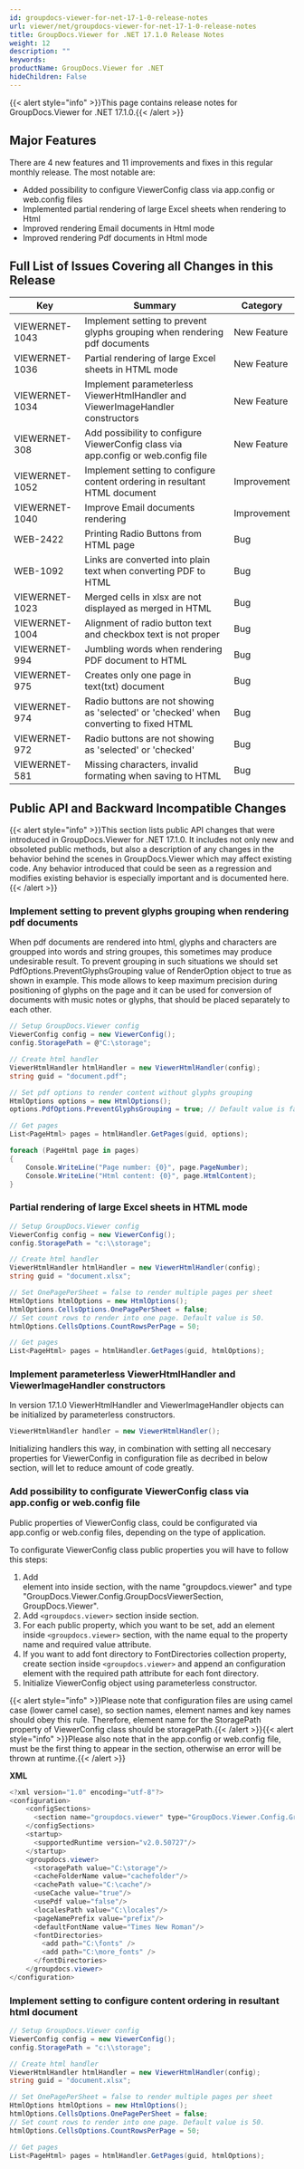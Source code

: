 ```yaml
---
id: groupdocs-viewer-for-net-17-1-0-release-notes
url: viewer/net/groupdocs-viewer-for-net-17-1-0-release-notes
title: GroupDocs.Viewer for .NET 17.1.0 Release Notes
weight: 12
description: ""
keywords: 
productName: GroupDocs.Viewer for .NET
hideChildren: False
---
```

{{< alert style="info" >}}This page contains release notes for GroupDocs.Viewer for .NET 17.1.0.{{< /alert >}}

## Major Features

There are 4 new features and 11 improvements and fixes in this regular monthly release. The most notable are:

*   Added possibility to configure ViewerConfig class via app.config or web.config files
*   Implemented partial rendering of large Excel sheets when rendering to Html
*   Improved rendering Email documents in Html mode
*   Improved rendering Pdf documents in Html mode

## Full List of Issues Covering all Changes in this Release

| Key | Summary | Category |
| --- | --- | --- |
| VIEWERNET-1043 | Implement setting to prevent glyphs grouping when rendering pdf documents | New Feature |
| VIEWERNET-1036 | Partial rendering of large Excel sheets in HTML mode | New Feature |
| VIEWERNET-1034 | Implement parameterless ViewerHtmlHandler and ViewerImageHandler constructors | New Feature |
| VIEWERNET-308 | Add possibility to configure ViewerConfig class via app.config or web.config file | New Feature |
| VIEWERNET-1052 | Implement setting to configure content ordering in resultant HTML document | Improvement |
| VIEWERNET-1040 | Improve Email documents rendering | Improvement |
| WEB-2422 | Printing Radio Buttons from HTML page | Bug |
| WEB-1092 | Links are converted into plain text when converting PDF to HTML | Bug |
| VIEWERNET-1023 | Merged cells in xlsx are not displayed as merged in HTML | Bug |
| VIEWERNET-1004 | Alignment of radio button text and checkbox text is not proper | Bug |
| VIEWERNET-994 | Jumbling words when rendering PDF document to HTML | Bug |
| VIEWERNET-975 | Creates only one page in text(txt) document | Bug |
| VIEWERNET-974 | Radio buttons are not showing as 'selected' or 'checked' when converting to fixed HTML | Bug |
| VIEWERNET-972 | Radio buttons are not showing as 'selected' or 'checked' | Bug |
| VIEWERNET-581 | Missing characters, invalid formating when saving to HTML | Bug |

## Public API and Backward Incompatible Changes

{{< alert style="info" >}}This section lists public API changes that were introduced in GroupDocs.Viewer for .NET 17.1.0. It includes not only new and obsoleted public methods, but also a description of any changes in the behavior behind the scenes in GroupDocs.Viewer which may affect existing code. Any behavior introduced that could be seen as a regression and modifies existing behavior is especially important and is documented here.{{< /alert >}}

### Implement setting to prevent glyphs grouping when rendering pdf documents

When pdf documents are rendered into html, glyphs and characters are groupped into words and string groupes, this sometimes may produce undesirable result. To prevent grouping in such situations we should set PdfOptions.PreventGlyphsGrouping value of RenderOption object to true as shown in example. This mode allows to keep maximum precision during positioning of glyphs on the page and it can be used for conversion of documents with music notes or glyphs, that should be placed separately to each other.



```csharp
// Setup GroupDocs.Viewer config
ViewerConfig config = new ViewerConfig();
config.StoragePath = @"C:\storage";

// Create html handler
ViewerHtmlHandler htmlHandler = new ViewerHtmlHandler(config);
string guid = "document.pdf";

// Set pdf options to render content without glyphs grouping
HtmlOptions options = new HtmlOptions();
options.PdfOptions.PreventGlyphsGrouping = true; // Default value is false

// Get pages
List<PageHtml> pages = htmlHandler.GetPages(guid, options);

foreach (PageHtml page in pages)
{
    Console.WriteLine("Page number: {0}", page.PageNumber);
    Console.WriteLine("Html content: {0}", page.HtmlContent);
}

```

### Partial rendering of large Excel sheets in HTML mode



```csharp
// Setup GroupDocs.Viewer config
ViewerConfig config = new ViewerConfig();
config.StoragePath = "c:\\storage";

// Create html handler
ViewerHtmlHandler htmlHandler = new ViewerHtmlHandler(config);
string guid = "document.xlsx";

// Set OnePagePerSheet = false to render multiple pages per sheet
HtmlOptions htmlOptions = new HtmlOptions();
htmlOptions.CellsOptions.OnePagePerSheet = false;
// Set count rows to render into one page. Default value is 50.
htmlOptions.CellsOptions.CountRowsPerPage = 50;

// Get pages
List<PageHtml> pages = htmlHandler.GetPages(guid, htmlOptions);

```

### Implement parameterless ViewerHtmlHandler and ViewerImageHandler constructors

In version 17.1.0 ViewerHtmlHandler and ViewerImageHandler objects can be initialized by parameterless constructors.



```csharp
ViewerHtmlHandler handler = new ViewerHtmlHandler();

```

Initializing handlers this way, in combination with setting all neccesary properties for ViewerConfig in configuration file as decribed in below section, will let to reduce amount of code greatly.

### Add possibility to configurate ViewerConfig class via app.config or web.config file

Public properties of ViewerConfig class, could be configurated via app.config or web.config files, depending on the type of application.

To configurate ViewerConfig class public properties you will have to follow this steps:

1.  Add <section> element into <configSections> inside <configuration> section, with the name "groupdocs.viewer" and type "GroupDocs.Viewer.Config.GroupDocsViewerSection, GroupDocs.Viewer".
2.  Add `<groupdocs.viewer>` section inside <configuration> section.
3.  For each public property, which you want to be set, add an element inside `<groupdocs.viewer>` section, with the name equal to the property name and required value attribute.
4.  If you want to add font directory to FontDirectories collection property, create <fontDirectories> section inside `<groupdocs.viewer>` and append an <add> configuration element with the required path attribute for each font directory.
5.  Initialize ViewerConfig object using parameterless constructor.

{{< alert style="info" >}}Please note that configuration files are using camel case (lower camel case), so section names, element names and key names should obey this rule. Therefore, element name for the StoragePath property of ViewerConfig class should be storagePath.{{< /alert >}}{{< alert style="info" >}}Please also note that in the app.config or web.config file, <configSections> must be the first thing to appear in the <configuration> section, otherwise an error will be thrown at runtime.{{< /alert >}}

**XML**

```csharp
<?xml version="1.0" encoding="utf-8"?>
<configuration>
    <configSections>
      <section name="groupdocs.viewer" type="GroupDocs.Viewer.Config.GroupDocsViewerSection, GroupDocs.Viewer"/>
    </configSections>
    <startup>
      <supportedRuntime version="v2.0.50727"/>
    </startup>
    <groupdocs.viewer>
      <storagePath value="C:\storage"/>
      <cacheFolderName value="cachefolder"/>
      <cachePath value="C:\cache"/>
      <useCache value="true"/>
      <usePdf value="false"/>
      <localesPath value="C:\locales"/>
      <pageNamePrefix value="prefix"/>
      <defaultFontName value="Times New Roman"/>
      <fontDirectories>
        <add path="C:\fonts" />
        <add path="C:\more_fonts" />
      </fontDirectories>
    </groupdocs.viewer>
</configuration>

```

### Implement setting to configure content ordering in resultant html document



```csharp
// Setup GroupDocs.Viewer config
ViewerConfig config = new ViewerConfig();
config.StoragePath = "c:\\storage";

// Create html handler
ViewerHtmlHandler htmlHandler = new ViewerHtmlHandler(config);
string guid = "document.xlsx";

// Set OnePagePerSheet = false to render multiple pages per sheet
HtmlOptions htmlOptions = new HtmlOptions();
htmlOptions.CellsOptions.OnePagePerSheet = false;
// Set count rows to render into one page. Default value is 50.
htmlOptions.CellsOptions.CountRowsPerPage = 50;

// Get pages
List<PageHtml> pages = htmlHandler.GetPages(guid, htmlOptions);

```
